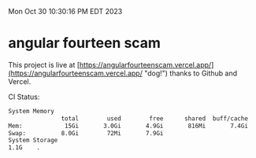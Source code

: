Mon Oct 30 10:30:16 PM EDT 2023

# angular fourteen scam


This project is live at [https://angularfourteenscam.vercel.app/](https://angularfourteenscam.vercel.app/ "dog!") thanks to Github and Vercel.

CI Status: 

```bash
System Memory
               total        used        free      shared  buff/cache   available
Mem:            15Gi       3.0Gi       4.9Gi       816Mi       7.4Gi        11Gi
Swap:          8.0Gi        72Mi       7.9Gi
System Storage
1.1G	.
```
